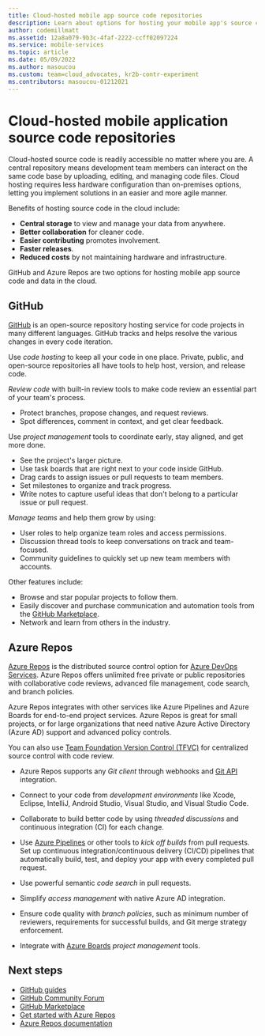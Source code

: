 ```yaml
---
title: Cloud-hosted mobile app source code repositories
description: Learn about options for hosting your mobile app's source code in the cloud with GitHub or Azure Repos.
author: codemillmatt
ms.assetid: 12a8a079-9b3c-4faf-2222-ccff02097224
ms.service: mobile-services
ms.topic: article
ms.date: 05/09/2022
ms.author: masoucou
ms.custom: team=cloud_advocates, kr2b-contr-experiment
ms.contributors: masoucou-01212021
---
```


# Cloud-hosted mobile application source code repositories

Cloud-hosted source code is readily accessible no matter where you are. A central repository means development team members can interact on the same code base by uploading, editing, and managing code files. Cloud hosting requires less hardware configuration than on-premises options, letting you implement solutions in an easier and more agile manner.

Benefits of hosting source code in the cloud include:

- **Central storage** to view and manage your data from anywhere.
- **Better collaboration** for cleaner code.
- **Easier contributing** promotes involvement.
- **Faster releases**.
- **Reduced costs** by not maintaining hardware and infrastructure.

GitHub and Azure Repos are two options for hosting mobile app source code and data in the cloud.

## GitHub

[GitHub](https://github.com/) is an open-source repository hosting service for code projects in many different languages. GitHub tracks and helps resolve the various changes in every code iteration.

Use *code hosting* to keep all your code in one place. Private, public, and open-source repositories all have tools to help host, version, and release code.

*Review code* with built-in review tools to make code review an essential part of your team's process.

- Protect branches, propose changes, and request reviews.
- Spot differences, comment in context, and get clear feedback.

Use *project management* tools to coordinate early, stay aligned, and get more done.

- See the project's larger picture.
- Use task boards that are right next to your code inside GitHub.
- Drag cards to assign issues or pull requests to team members.
- Set milestones to organize and track progress.
- Write notes to capture useful ideas that don't belong to a particular issue or pull request.

*Manage teams* and help them grow by using:

- User roles to help organize team roles and access permissions.
- Discussion thread tools to keep conversations on track and team-focused.
- Community guidelines to quickly set up new team members with accounts.

Other features include:

- Browse and star popular projects to follow them.
- Easily discover and purchase communication and automation tools from the [GitHub Marketplace](https://github.com/marketplace).
- Network and learn from others in the industry.

## Azure Repos

[Azure Repos](https://azure.microsoft.com/services/devops/repos) is the distributed source control option for [Azure DevOps Services](https://azure.microsoft.com/services/devops). Azure Repos offers unlimited free private or public repositories with collaborative code reviews, advanced file management, code search, and branch policies.

Azure Repos integrates with other services like Azure Pipelines and Azure Boards for end-to-end project services. Azure Repos is great for small projects, or for large organizations that need native Azure Active Directory (Azure AD) support and advanced policy controls.

You can also use [Team Foundation Version Control (TFVC)](/azure/devops/repos/tfvc/index) for centralized source control with code review.

- Azure Repos supports any *Git client* through webhooks and [Git API](/rest/api/azure/devops/git) integration.

- Connect to your code from *development environments* like Xcode, Eclipse, IntelliJ, Android Studio, Visual Studio, and Visual Studio Code.

- Collaborate to build better code by using *threaded discussions* and continuous integration (CI) for each change.

- Use [Azure Pipelines](https://azure.microsoft.com/services/devops/pipelines) or other tools to *kick off builds* from pull requests. Set up continuous integration/continuous delivery (CI/CD) pipelines that automatically build, test, and deploy your app with every completed pull request.

- Use powerful semantic *code search* in pull requests.

- Simplify *access management* with native Azure AD integration.

- Ensure code quality with *branch policies*, such as minimum number of reviewers, requirements for successful builds, and Git merge strategy enforcement.

- Integrate with [Azure Boards](https://azure.microsoft.com/services/devops/boards) *project management* tools.

## Next steps

- [GitHub guides](https://guides.github.com/)
- [GitHub Community Forum](https://github.community)
- [GitHub Marketplace](https://github.com/marketplace)
- [Get started with Azure Repos](https://azure.microsoft.com/services/devops/repos) 
- [Azure Repos documentation](/azure/devops/repos)
